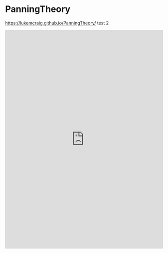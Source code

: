 # PanningTheory
https://lukemcraig.github.io/PanningTheory/ test 2
<iframe src="https://www.desmos.com/calculator/m3xon1vnvj" width="100%" height=700px style="border: 1px solid #ccc" frameborder=0></iframe>
